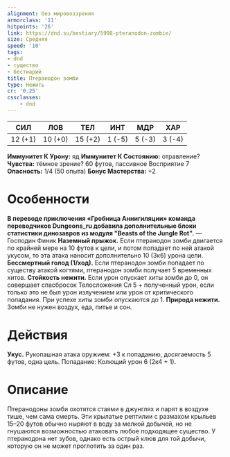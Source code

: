 ```yaml
---
alignment: без мировоззрения
armorclass: '11'
hitpoints: '26'
link: https://dnd.su/bestiary/5998-pteranodon-zombie/
size: Средняя
speed: '10'
tags:
- dnd
- существо
- бестиарий
title: Птеранодон зомби
type: Нежить
cr: '0.25'
cssclasses:
    - dnd
---
```



| СИЛ | ЛОВ | ТЕЛ | ИНТ | МДР | ХАР |
|---|---|---|---|---|---|
| 12 (+1) | 10 (+0) | 15 (+2) | 1 (-5) | 5 (-3) | 3 (-4) |
**Иммунитет К Урону:** яд
**Иммунитет К Состоянию:** отравление?
**Чувства:** тёмное зрение? 60 футов, пассивное Восприятие 7
**Опасность:** 1/4 (50 опыта)
**Бонус Мастерства:** +2


# Особенности
**В переводе приключения «Гробница Аннигиляции» команда переводчиков Dungeons_ru добавила дополнительные блоки статистики динозавров из модуля "Beasts of the Jungle Rot".** 
— Господин Финик
**Наземный прыжок.** Если птеранодон зомби двигается по крайней мере на 10 футов к цели, и потом попадает по ней атакой укусом, то эта атака наносит дополнительно 10 (3к6) урона цели.
**Бессмертный голод (1/ход).** Если птеранодон зомби попадает по существу атакой когтями, птеранодон зомби получает 5 временных хитов.
**Стойкость нежити.** Если урон опускает хиты зомби до 0, он совершает спасбросок Телосложения Сл 5 + полученный урон, если только это не был урон излучением или урон от критического попадания. При успехе хиты зомби опускаются до 1.
**Природа нежити.** Зомби не нужен воздух, еда, питье и сон.


# Действия
**Укус.** Рукопашная атака оружием: +3 к попаданию, досягаемость 5 футов, одна цель. Попадание: Колющий урон 6 (2к4 + 1).


# Описание
Птеранодоны зомби охотятся стаями в джунглях и парят в воздухе тише, чем сама смерть.  Эти крылатые рептилии с размахом крыльев 15–20 футов обычно ныряют в воду за мелкой добычей, но не гнушаются возможностью атаковать любое подходящее существо. У птеранодона нет зубов, однако есть острый клюв для той добычи, которую он не может проглотить за один раз.